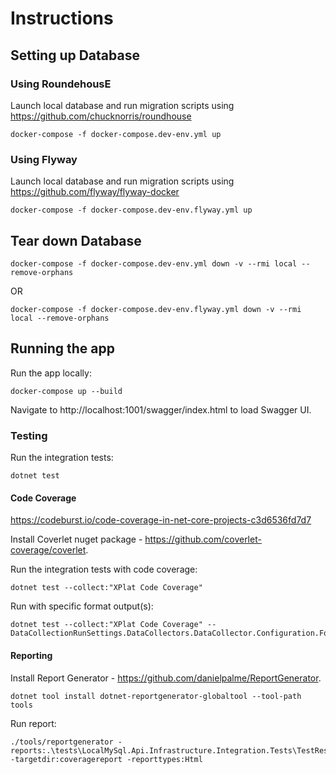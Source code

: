 # Instructions

## Setting up Database

### Using RoundehousE

Launch local database and run migration scripts using https://github.com/chucknorris/roundhouse

```
docker-compose -f docker-compose.dev-env.yml up
```

### Using Flyway

Launch local database and run migration scripts using https://github.com/flyway/flyway-docker

```
docker-compose -f docker-compose.dev-env.flyway.yml up
```

## Tear down Database

```
docker-compose -f docker-compose.dev-env.yml down -v --rmi local --remove-orphans
```

OR

```
docker-compose -f docker-compose.dev-env.flyway.yml down -v --rmi local --remove-orphans
```

## Running the app

Run the app locally:

```
docker-compose up --build
```

Navigate to http://localhost:1001/swagger/index.html to load Swagger UI.

### Testing

Run the integration tests:

```
dotnet test
```

#### Code Coverage

https://codeburst.io/code-coverage-in-net-core-projects-c3d6536fd7d7

Install Coverlet nuget package - https://github.com/coverlet-coverage/coverlet.

Run the integration tests with code coverage:

```
dotnet test --collect:"XPlat Code Coverage"
```

Run with specific format output(s):

```
dotnet test --collect:"XPlat Code Coverage" -- DataCollectionRunSettings.DataCollectors.DataCollector.Configuration.Format=json,cobertura,lcov
```

#### Reporting

Install Report Generator - https://github.com/danielpalme/ReportGenerator.

```
dotnet tool install dotnet-reportgenerator-globaltool --tool-path tools
```

Run report:

```
./tools/reportgenerator -reports:.\tests\LocalMySql.Api.Infrastructure.Integration.Tests\TestResults\*\coverage.cobertura.xml -targetdir:coveragereport -reporttypes:Html
```